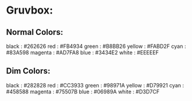 # Gruvbox:

## Normal Colors:

black   : #262626
red     : #FB4934
green   : #B8BB26
yellow  : #FABD2F
cyan    : #83A598
magenta : #AD7FA8
blue    : #3434E2
white   : #EEEEEF

## Dim Colors:

black   : #282828
red     : #CC3933
green   : #98971A
yellow  : #D79921
cyan    : #458588
magenta : #75507B
blue    : #06989A
white   : #D3D7CF
